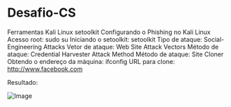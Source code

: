 # Desafio-CS

Ferramentas
Kali Linux
setoolkit
Configurando o Phishing no Kali Linux
Acesso root: sudo su
Iniciando o setoolkit: setoolkit
Tipo de ataque: Social-Engineering Attacks
Vetor de ataque: Web Site Attack Vectors
Método de ataque: Credential Harvester Attack Method 
Método de ataque: Site Cloner
Obtendo o endereço da máquina: ifconfig
URL para clone: http://www.facebook.com


Resultado:

![Image](https://github.com/user-attachments/assets/0a8e9983-b6fc-4f76-ac2c-60e586708d24)
